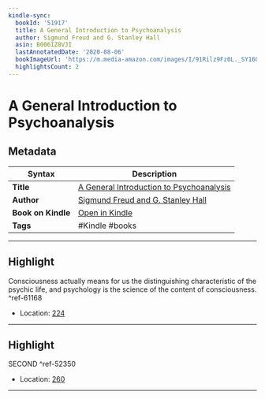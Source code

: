 ```yaml
---
kindle-sync:
  bookId: '51917'
  title: A General Introduction to Psychoanalysis
  author: Sigmund Freud and G. Stanley Hall
  asin: B006IZ8VJI
  lastAnnotatedDate: '2020-08-06'
  bookImageUrl: 'https://m.media-amazon.com/images/I/91Rilz9Fz0L._SY160.jpg'
  highlightsCount: 2
---
```

# A General Introduction to Psychoanalysis

## Metadata

| Syntax | Description |
| ---------- | ---------- |
| **Title** | [A General Introduction to Psychoanalysis](https://www.amazon.com/dp/B006IZ8VJI) |
| **Author** | [Sigmund Freud and G. Stanley Hall](https://www.amazon.com/Sigmund-Freud/e/B000AQ8VV4/ref=dp_byline_cont_ebooks_1) |
| **Book on Kindle** | <a href="kindle://book?action=open&asin=B006IZ8VJI" target="_blank">Open in Kindle</a> |
| **Tags** | #Kindle #books |

---

## Highlight

Consciousness actually means for us the distinguishing characteristic of the psychic life, and psychology is the science of the content of consciousness. ^ref-61168
- Location: [224](kindle://book?action=open&asin=B006IZ8VJI&location=224)

---
## Highlight

SECOND ^ref-52350
- Location: [260](kindle://book?action=open&asin=B006IZ8VJI&location=260)

---
